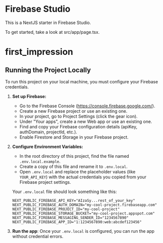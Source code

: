 # Firebase Studio

This is a NextJS starter in Firebase Studio.

To get started, take a look at src/app/page.tsx.
# first_impression

## Running the Project Locally

To run this project on your local machine, you must configure your Firebase credentials.

1.  **Set up Firebase:**
    *   Go to the Firebase Console (https://console.firebase.google.com/).
    *   Create a new Firebase project or use an existing one.
    *   In your project, go to Project Settings (click the gear icon).
    *   Under "Your apps", create a new Web app or use an existing one.
    *   Find and copy your Firebase configuration details (apiKey, authDomain, projectId, etc.).
    *   Enable Firestore and Storage in your Firebase project.

2.  **Configure Environment Variables:**
    *   In the root directory of this project, find the file named `.env.local.example`.
    *   Create a copy of this file and rename it to `.env.local`.
    *   Open `.env.local` and replace the placeholder values (like `YOUR_API_KEY`) with the actual credentials you copied from your Firebase project settings.

    Your `.env.local` file should look something like this:
    ```
    NEXT_PUBLIC_FIREBASE_API_KEY="AIzaSy...rest_of_your_key"
    NEXT_PUBLIC_FIREBASE_AUTH_DOMAIN="my-cool-project.firebaseapp.com"
    NEXT_PUBLIC_FIREBASE_PROJECT_ID="my-cool-project"
    NEXT_PUBLIC_FIREBASE_STORAGE_BUCKET="my-cool-project.appspot.com"
    NEXT_PUBLIC_FIREBASE_MESSAGING_SENDER_ID="1234567890"
    NEXT_PUBLIC_FIREBASE_APP_ID="1:1234567890:web:abcdef123456"
    ```
3. **Run the app**: Once your `.env.local` is configured, you can run the app without credential errors.
